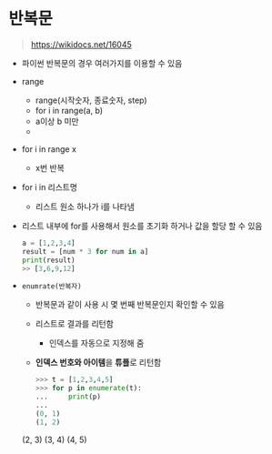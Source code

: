 # 반복문

> https://wikidocs.net/16045

- 파이썬 반복문의 경우 여러가지를 이용할 수 있음

- range

  - range(시작숫자, 종료숫자, step)
  - for i in range(a, b)
  - a이상 b 미만
  - 

- for i in range x

  - x번 반복

- for i in 리스트명

  - 리스트 원소 하나가 i를 나타냄

- 리스트 내부에 for를 사용해서 원소를 초기화 하거나 값을 할당 할 수 있음

  ```python
  a = [1,2,3,4]
  result = [num * 3 for num in a]
  print(result)
  >> [3,6,9,12]
  ```

  

- `enumrate(반복자)`

  - 반복문과 같이 사용 시 몇 번째 반복문인지 확인할 수 있음

  - 리스트로 결과를 리턴함

    - 인덱스를 자동으로 지정해 줌
  
  - **인덱스 번호와 아이템**을 **튜플**로 리턴함
  
    ```python
    >>> t = [1,2,3,4,5]
    >>> for p in enumerate(t):
    ...     print(p)
    ...
    (0, 1)
    (1, 2)
  (2, 3)
    (3, 4)
    (4, 5)
    ```
  
    

